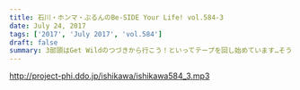 ```yaml
---
title: 石川・ホンマ・ぶるんのBe-SIDE Your Life! vol.584-3
date: July 24, 2017
tags: ['2017', 'July 2017', 'vol.584']
draft: false
summary: 3部頭はGet Wildのつづきから行こう！といってテープを回し始めています…そうだったはずです。MIURA
---
```


http://project-phi.ddo.jp/ishikawa/ishikawa584_3.mp3